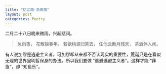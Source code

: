 ```yaml
---
title: "忆江南·急雨夜"
layout: post
categories: Poetry
---
```


二月二十八日晚来微雨，兴起赋词。

> 急雨夜，
> 花散锦春年。
> 若欲桃源归笑去，
> 任他云断月残天，
> 茶酒伴人闲。

有人说加缪是逃避主义者，可加缪却从来都不否认现实的重要性，荒诞只是在看似无理的世界里明哲保身的办法。所以我们要做 “逃避逃避主义者”。这样才能 “非鱼”，却 “知鱼乐”。
